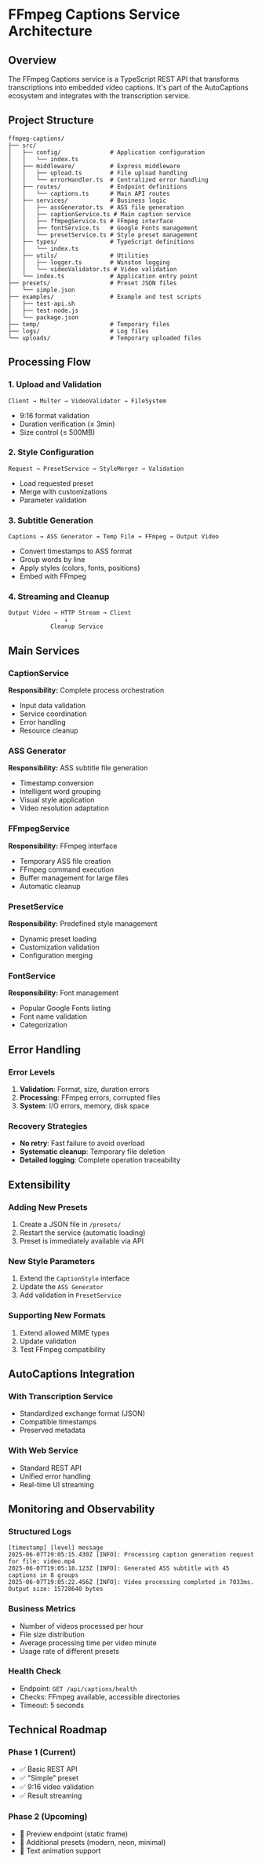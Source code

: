 # FFmpeg Captions Service Architecture

## Overview

The FFmpeg Captions service is a TypeScript REST API that transforms transcriptions into embedded video captions. It's part of the AutoCaptions ecosystem and integrates with the transcription service.

## Project Structure

```
ffmpeg-captions/
├── src/
│   ├── config/              # Application configuration
│   │   └── index.ts
│   ├── middleware/          # Express middleware
│   │   ├── upload.ts        # File upload handling
│   │   └── errorHandler.ts  # Centralized error handling
│   ├── routes/              # Endpoint definitions
│   │   └── captions.ts      # Main API routes
│   ├── services/            # Business logic
│   │   ├── assGenerator.ts  # ASS file generation
│   │   ├── captionService.ts # Main caption service
│   │   ├── ffmpegService.ts # FFmpeg interface
│   │   ├── fontService.ts   # Google Fonts management
│   │   └── presetService.ts # Style preset management
│   ├── types/               # TypeScript definitions
│   │   └── index.ts
│   ├── utils/               # Utilities
│   │   ├── logger.ts        # Winston logging
│   │   └── videoValidator.ts # Video validation
│   └── index.ts             # Application entry point
├── presets/                 # Preset JSON files
│   └── simple.json
├── examples/                # Example and test scripts
│   ├── test-api.sh
│   ├── test-node.js
│   └── package.json
├── temp/                    # Temporary files
├── logs/                    # Log files
└── uploads/                 # Temporary uploaded files
```

## Processing Flow

### 1. Upload and Validation
```
Client → Multer → VideoValidator → FileSystem
```
- 9:16 format validation
- Duration verification (≤ 3min)
- Size control (≤ 500MB)

### 2. Style Configuration
```
Request → PresetService → StyleMerger → Validation
```
- Load requested preset
- Merge with customizations
- Parameter validation

### 3. Subtitle Generation
```
Captions → ASS Generator → Temp File → FFmpeg → Output Video
```
- Convert timestamps to ASS format
- Group words by line
- Apply styles (colors, fonts, positions)
- Embed with FFmpeg

### 4. Streaming and Cleanup
```
Output Video → HTTP Stream → Client
                ↓
            Cleanup Service
```

## Main Services

### CaptionService
**Responsibility:** Complete process orchestration
- Input data validation
- Service coordination
- Error handling
- Resource cleanup

### ASS Generator
**Responsibility:** ASS subtitle file generation
- Timestamp conversion
- Intelligent word grouping
- Visual style application
- Video resolution adaptation

### FFmpegService
**Responsibility:** FFmpeg interface
- Temporary ASS file creation
- FFmpeg command execution
- Buffer management for large files
- Automatic cleanup

### PresetService
**Responsibility:** Predefined style management
- Dynamic preset loading
- Customization validation
- Configuration merging

### FontService
**Responsibility:** Font management
- Popular Google Fonts listing
- Font name validation
- Categorization

## Error Handling

### Error Levels
1. **Validation**: Format, size, duration errors
2. **Processing**: FFmpeg errors, corrupted files
3. **System**: I/O errors, memory, disk space

### Recovery Strategies
- **No retry**: Fast failure to avoid overload
- **Systematic cleanup**: Temporary file deletion
- **Detailed logging**: Complete operation traceability

## Extensibility

### Adding New Presets
1. Create a JSON file in `/presets/`
2. Restart the service (automatic loading)
3. Preset is immediately available via API

### New Style Parameters
1. Extend the `CaptionStyle` interface
2. Update the `ASS Generator`
3. Add validation in `PresetService`

### Supporting New Formats
1. Extend allowed MIME types
2. Update validation
3. Test FFmpeg compatibility

## AutoCaptions Integration

### With Transcription Service
- Standardized exchange format (JSON)
- Compatible timestamps
- Preserved metadata

### With Web Service
- Standard REST API
- Unified error handling
- Real-time UI streaming

## Monitoring and Observability

### Structured Logs
```
[timestamp] [level] message
2025-06-07T19:05:15.430Z [INFO]: Processing caption generation request for file: video.mp4
2025-06-07T19:05:18.123Z [INFO]: Generated ASS subtitle with 45 captions in 8 groups
2025-06-07T19:05:22.456Z [INFO]: Video processing completed in 7033ms. Output size: 15728640 bytes
```

### Business Metrics
- Number of videos processed per hour
- File size distribution
- Average processing time per video minute
- Usage rate of different presets

### Health Check
- Endpoint: `GET /api/captions/health`
- Checks: FFmpeg available, accessible directories
- Timeout: 5 seconds

## Technical Roadmap

### Phase 1 (Current)
- ✅ Basic REST API
- ✅ "Simple" preset
- ✅ 9:16 video validation
- ✅ Result streaming

### Phase 2 (Upcoming)
- 🔄 Preview endpoint (static frame)
- 🔄 Additional presets (modern, neon, minimal)
- 🔄 Text animation support
